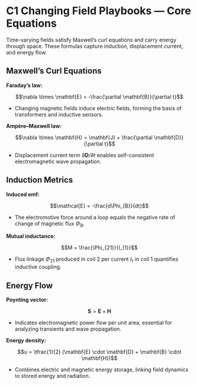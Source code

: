 # C1 Changing Field Playbooks — Core Equations

Time-varying fields satisfy Maxwell’s curl equations and carry energy through space. These formulas capture induction, displacement current, and energy flow.

## Maxwell’s Curl Equations
**Faraday’s law:**

$$\nabla \times \mathbf{E} = -\frac{\partial \mathbf{B}}{\partial t}$$

- Changing magnetic fields induce electric fields, forming the basis of transformers and inductive sensors.

**Ampère–Maxwell law:**

$$\nabla \times \mathbf{H} = \mathbf{J} + \frac{\partial \mathbf{D}}{\partial t}$$

- Displacement current term $\partial \mathbf{D} / \partial t$ enables self-consistent electromagnetic wave propagation.

## Induction Metrics
**Induced emf:**

$$\mathcal{E} = -\frac{d\Phi_{B}}{dt}$$

- The electromotive force around a loop equals the negative rate of change of magnetic flux $\Phi_{B}$.

**Mutual inductance:**

$$M = \frac{\Phi_{21}}{I_{1}}$$

- Flux linkage $\Phi_{21}$ produced in coil 2 per current $I_{1}$ in coil 1 quantifies inductive coupling.

## Energy Flow
**Poynting vector:**

$$\mathbf{S} = \mathbf{E} \times \mathbf{H}$$

- Indicates electromagnetic power flow per unit area, essential for analyzing transients and wave propagation.

**Energy density:**

$$u = \tfrac{1}{2} (\mathbf{E} \cdot \mathbf{D} + \mathbf{B} \cdot \mathbf{H})$$

- Combines electric and magnetic energy storage, linking field dynamics to stored energy and radiation.
